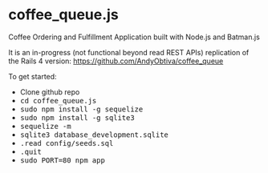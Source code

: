 coffee_queue.js
===============

Coffee Ordering and Fulfillment Application built with Node.js and Batman.js

It is an in-progress (not functional beyond read REST APIs) replication of the Rails 4 version: https://github.com/AndyObtiva/coffee_queue

To get started:

* Clone github repo
* <tt>cd coffee_queue.js</tt>
* <tt>sudo npm install -g sequelize</tt>
* <tt>sudo npm install -g sqlite3</tt>
* <tt>sequelize -m</tt>
* <tt>sqlite3 database_development.sqlite</tt>
* <tt>.read config/seeds.sql</tt>
* <tt>.quit</tt>
* <tt>sudo PORT=80 npm app</tt>
